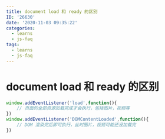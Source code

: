 ```yaml
---
title: document load 和 ready 的区别
ID: '26630'
date: '2020-11-03 09:35:22'
categories:
  - learns
  - js-faq
tags:
  - learns
  - js-faq
---
```


# document load 和 ready 的区别

``` js 
window.addEventListener('load',function(){
    // 页面的全部资源加载完成才会执行，包括图片，视频等
})
window.addEventListener('DOMContentLoaded',function(){
    // DOM 渲染完后即可执行，此时图片，视频可能还没加载完
})
```
 
